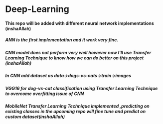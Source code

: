 # Deep-Learning
#### This repo will be added with different neural network implementations (inshaAllah)
##### ANN is the first implementation and it work very fine.
##### CNN model does not perform very well however now I'll use Transfer Learning Technique to know how we can do better on this project (inshaAllah) 
##### In CNN add dataset as data->dogs-vs-cats->train->images
##### VGG16 for dog-vs-cat classification using Transfer Learning Technique to overcome overfitting issue of CNN
##### MobileNet Transfer Learning Technique implemented ,predicting on existing classes in the upcoming repo will fine tune and predict on custom dataset(inshaAllah)
